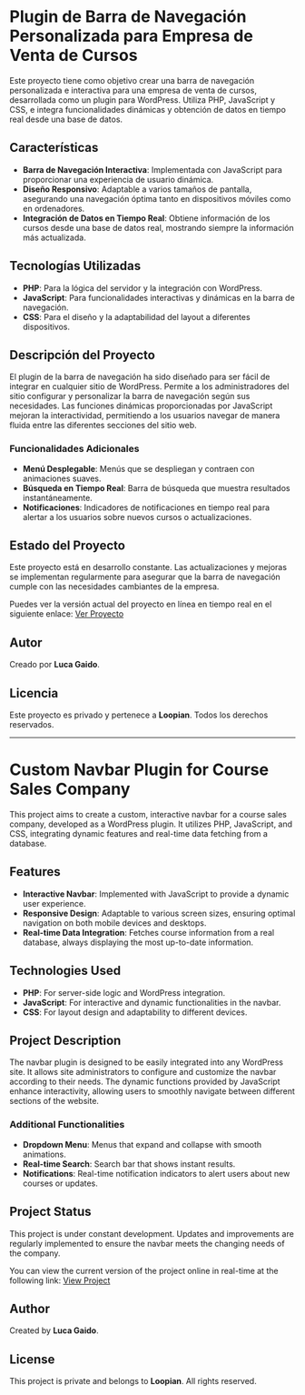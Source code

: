 # Plugin de Barra de Navegación Personalizada para Empresa de Venta de Cursos

Este proyecto tiene como objetivo crear una barra de navegación personalizada e interactiva para una empresa de venta de cursos, desarrollada como un plugin para WordPress. Utiliza PHP, JavaScript y CSS, e integra funcionalidades dinámicas y obtención de datos en tiempo real desde una base de datos.

## Características

- **Barra de Navegación Interactiva**: Implementada con JavaScript para proporcionar una experiencia de usuario dinámica.
- **Diseño Responsivo**: Adaptable a varios tamaños de pantalla, asegurando una navegación óptima tanto en dispositivos móviles como en ordenadores.
- **Integración de Datos en Tiempo Real**: Obtiene información de los cursos desde una base de datos real, mostrando siempre la información más actualizada.

## Tecnologías Utilizadas

- **PHP**: Para la lógica del servidor y la integración con WordPress.
- **JavaScript**: Para funcionalidades interactivas y dinámicas en la barra de navegación.
- **CSS**: Para el diseño y la adaptabilidad del layout a diferentes dispositivos.

## Descripción del Proyecto

El plugin de la barra de navegación ha sido diseñado para ser fácil de integrar en cualquier sitio de WordPress. Permite a los administradores del sitio configurar y personalizar la barra de navegación según sus necesidades. Las funciones dinámicas proporcionadas por JavaScript mejoran la interactividad, permitiendo a los usuarios navegar de manera fluida entre las diferentes secciones del sitio web.

### Funcionalidades Adicionales

- **Menú Desplegable**: Menús que se despliegan y contraen con animaciones suaves.
- **Búsqueda en Tiempo Real**: Barra de búsqueda que muestra resultados instantáneamente.
- **Notificaciones**: Indicadores de notificaciones en tiempo real para alertar a los usuarios sobre nuevos cursos o actualizaciones.

## Estado del Proyecto

Este proyecto está en desarrollo constante. Las actualizaciones y mejoras se implementan regularmente para asegurar que la barra de navegación cumple con las necesidades cambiantes de la empresa.

Puedes ver la versión actual del proyecto en línea en tiempo real en el siguiente enlace: [Ver Proyecto](https://www.loopian.com.ar/borrador-automatico/)

## Autor

Creado por **Luca Gaido**.

## Licencia

Este proyecto es privado y pertenece a **Loopian**. Todos los derechos reservados.

---

# Custom Navbar Plugin for Course Sales Company

This project aims to create a custom, interactive navbar for a course sales company, developed as a WordPress plugin. It utilizes PHP, JavaScript, and CSS, integrating dynamic features and real-time data fetching from a database.

## Features

- **Interactive Navbar**: Implemented with JavaScript to provide a dynamic user experience.
- **Responsive Design**: Adaptable to various screen sizes, ensuring optimal navigation on both mobile devices and desktops.
- **Real-time Data Integration**: Fetches course information from a real database, always displaying the most up-to-date information.

## Technologies Used

- **PHP**: For server-side logic and WordPress integration.
- **JavaScript**: For interactive and dynamic functionalities in the navbar.
- **CSS**: For layout design and adaptability to different devices.

## Project Description

The navbar plugin is designed to be easily integrated into any WordPress site. It allows site administrators to configure and customize the navbar according to their needs. The dynamic functions provided by JavaScript enhance interactivity, allowing users to smoothly navigate between different sections of the website.

### Additional Functionalities

- **Dropdown Menu**: Menus that expand and collapse with smooth animations.
- **Real-time Search**: Search bar that shows instant results.
- **Notifications**: Real-time notification indicators to alert users about new courses or updates.

## Project Status

This project is under constant development. Updates and improvements are regularly implemented to ensure the navbar meets the changing needs of the company.

You can view the current version of the project online in real-time at the following link: [View Project](https://www.loopian.com.ar/borrador-automatico/)

## Author

Created by **Luca Gaido**.

## License

This project is private and belongs to **Loopian**. All rights reserved.
